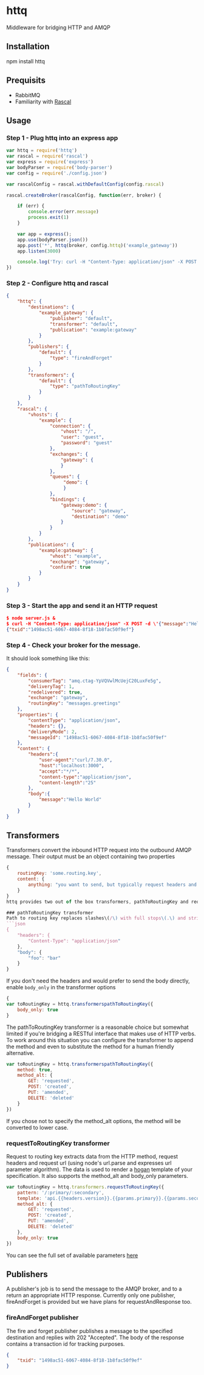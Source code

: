 # httq
Middleware for bridging HTTP and AMQP

## Installation
npm install httq

## Prequisits
* RabbitMQ
* Familiarity with [Rascal](https://github.com/guidesmiths/rascal)

## Usage

### Step 1 - Plug httq into an express app
```js
var httq = require('httq')
var rascal = require('rascal')
var express = require('express')
var bodyParser = require('body-parser')
var config = require('./config.json')

var rascalConfig = rascal.withDefaultConfig(config.rascal)

rascal.createBroker(rascalConfig, function(err, broker) {

    if (err) {
        console.error(err.message)
        process.exit(1)
    }

    var app = express();
    app.use(bodyParser.json())
    app.post('*', httq(broker, config.httq)('example_gateway'))
    app.listen(3000)

    console.log('Try: curl -H "Content-Type: application/json" -X POST -d \'{"message":"Hello World"}\' http://localhost:3000/messages/greetings')
})
```

### Step 2 - Configure httq and rascal
```json
{
    "httq": {
        "destinations": {
            "example_gateway": {
                "publisher": "default",
                "transformer": "default",
                "publication": "example:gateway"
            }
        },
        "publishers": {
            "default": {
                "type": "fireAndForget"
            }
        },
        "transformers": {
            "default": {
                "type": "pathToRoutingKey"
            }
        }
    },
    "rascal": {
        "vhosts": {
            "example": {
                "connection": {
                    "vhost": "/",
                    "user": "guest",
                    "password": "guest"
                },
                "exchanges": {
                    "gateway": {
                    }
                },
                "queues": {
                     "demo": {
                     }
                },
                "bindings": {
                    "gateway:demo": {
                        "source": "gateway",
                        "destination": "demo"
                    }
                }
            }
        },
        "publications": {
            "example:gateway": {
                "vhost": "example",
                "exchange": "gateway",
                "confirm": true
            }
        }
    }
}
```

### Step 3 - Start the app and send it an HTTP request
```json
$ node server.js &
$ curl -H "Content-Type: application/json" -X POST -d \'{"message":"Hello World"}\' http://localhost:3000/messages/greetings
{"txid":"1498ac51-6067-4084-8f18-1b8fac50f9ef"}
```

### Step 4 - Check your broker for the message.
It should look something like this:
```json
{
    "fields": {
        "consumerTag": "amq.ctag-YpVQVwlMcUejC20LuxFe5g",
        "deliveryTag": 1,
        "redelivered": true,
        "exchange": "gateway",
        "routingKey": "messages.greetings"
    },
    "properties": {
        "contentType": "application/json",
        "headers": {},
        "deliveryMode": 2,
        "messageId": "1498ac51-6067-4084-8f18-1b8fac50f9ef"
    },
    "content": {
        "headers":{
            "user-agent":"curl/7.30.0",
            "host":"localhost:3000",
            "accept":"*/*",
            "content-type":"application/json",
            "content-length":"25"
        },
        "body":{
            "message":"Hello World"
        }
    }
}
```

## Transformers
Transformers convert the inbound HTTP request into the outbound AMQP message. Their output must be an object containing two properties
```js
{
    routingKey: 'some.routing.key',
    content: {
        anything: "you want to send, but typically request headers and body"
    }
}
httq provides two out of the box transformers, pathToRoutingKey and requestToRoutingKey.

### pathToRoutingKey transformer
Path to routing key replaces slashes\(/\) with full stops\(.\) and strips off the initial slash. By default the published message with container the http request headers and body
```json
{
    "headers": {
        "Content-Type": "application/json"
    },
    "body": {
        "foo": "bar"
    }
}
```
If you don't need the headers and would prefer to send the body directly, enable ```body_only``` in the transformer options
```js
{
var toRoutingKey = httq.transformerspathToRoutingKey({
    body_only: true
}
```
The pathToRoutingKey transformer is a reasonable choice but somewhat limited if you're bridging a RESTful interface that makes use of HTTP verbs. To work around this situation you can configure the transformer to append the method and even to substitute the method for a human friendly alternative.
```js
var toRoutingKey = httq.transformerspathToRoutingKey({
    method: true,
    method_alt: {
        GET: 'requested',
        POST: 'created',
        PUT: 'amended',
        DELETE: 'deleted'
    }
})
```
If you chose not to specify the method_alt options, the method will be converted to lower case.

### requestToRoutingKey transformer
Request to routing key extracts data from the HTTP method, request headers and request url (using node's url.parse and expresses url parameter algorithm). The data is used to render a [hogan](http://twitter.github.io/hogan.js/) template of your specification. It also supports the method_alt and body_only parameters.
```js
var toRoutingKey = httq.transformers.requestToRoutingKey({
    pattern: '/:primary/:secondary',
    template: 'api.{{headers.version}}.{{params.primary}}.{{params.secondary}}.{{method_alt}}',
    method_alt: {
        GET: 'requested',
        POST: 'created',
        PUT: 'amended',
        DELETE: 'deleted'
    },
    body_only: true
})

```
You can see the full set of available parameters [here](https://github.com/guidesmiths/request-token)

## Publishers
A publisher's job is to send the message to the AMQP broker, and to a return an appropriate HTTP response. Currently only one publisher, fireAndForget is provided but we have plans for requestAndResponse too.

### fireAndForget publisher
The fire and forget publisher publishes a message to the specified destination and replies with 202 "Accepted". The body of the response contains a transaction id for tracking purposes.
```json
{
    "txid": "1498ac51-6067-4084-8f18-1b8fac50f9ef"
}



